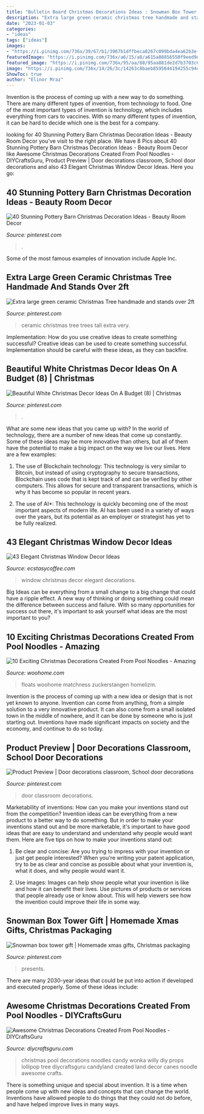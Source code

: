 ```yaml
---
title: "Bulletin Board Christmas Decorations Ideas : Snowman Box Tower Gift"
description: "Extra large green ceramic christmas tree handmade and stands over 2ft"
date: "2023-01-03"
categories:
- "ideas"
tags: ["ideas"]
images:
- "https://i.pinimg.com/736x/39/67/b1/3967b1dffbeca8267c099bda4ea62b3e--lighted-trees-ceramic-christmas-trees.jpg"
featuredImage: "https://i.pinimg.com/736x/a6/15/a8/a615a88856550f9eed9dd8a5c2087260.jpg"
featured_image: "https://i.pinimg.com/736x/95/aa/88/95aa881de2d7b3703c6df3cde7d5805c.jpg"
image: "https://i.pinimg.com/736x/14/26/3c/14263c8baeb8595644194255c94c6179.jpg"
ShowToc: true
author: "Elinor Mraz"
---
```



Invention is the process of coming up with a new way to do something. There are many different types of invention, from technology to food. One of the most important types of invention is technology, which includes everything from cars to vaccines. With so many different types of invention, it can be hard to decide which one is the best for a company.

	

		
looking for 40 Stunning Pottery Barn Christmas Decoration Ideas - Beauty Room Decor you've visit to the right place. We have 8 Pics about 40 Stunning Pottery Barn Christmas Decoration Ideas - Beauty Room Decor like Awesome Christmas Decorations Created From Pool Noodles - DIYCraftsGuru, Product Preview | Door decorations classroom, School door decorations and also 43 Elegant Christmas Window Decor Ideas. Here you go:
		
    
## 40 Stunning Pottery Barn Christmas Decoration Ideas - Beauty Room Decor

<img loading=lazy src="https://i.pinimg.com/736x/a6/15/a8/a615a88856550f9eed9dd8a5c2087260.jpg" onerror="this.onerror=null;this.src='https://tse2.mm.bing.net/th?id=OIP.lR7AlxIWIL06dw5i40gyVAHaLH&amp;pid=15.1';" alt="40 Stunning Pottery Barn Christmas Decoration Ideas - Beauty Room Decor">

_Source: pinterest.com_

>. 

	

Some of the most famous examples of innovation include Apple Inc.

    
## Extra Large Green Ceramic Christmas Tree Handmade And Stands Over 2ft

<img loading=lazy src="https://i.pinimg.com/736x/39/67/b1/3967b1dffbeca8267c099bda4ea62b3e--lighted-trees-ceramic-christmas-trees.jpg" onerror="this.onerror=null;this.src='https://tse3.mm.bing.net/th?id=OIP.VwyGwzvz-8QiyvQkUB5ARwHaML&amp;pid=15.1';" alt="Extra large green ceramic Christmas Tree handmade and stands over 2ft">

_Source: pinterest.com_

>ceramic christmas tree trees tall extra very. 

	

Implementation: How do you use creative ideas to create something successful?
Creative ideas can be used to create something successful. Implementation should be careful with these ideas, as they can backfire.

    
## Beautiful White Christmas Decor Ideas On A Budget (8) | Christmas

<img loading=lazy src="https://i.pinimg.com/736x/16/7b/15/167b1513589758980217d660da8eb29d.jpg" onerror="this.onerror=null;this.src='https://tse1.mm.bing.net/th?id=OIP.jHzZ5selDKSMjLeUk6BhcgHaJ3&amp;pid=15.1';" alt="Beautiful White Christmas Decor Ideas On A Budget (8) | Christmas">

_Source: pinterest.com_

>. 

	

What are some new ideas that you came up with?
In the world of technology, there are a number of new ideas that come up constantly. Some of these ideas may be more innovative than others, but all of them have the potential to make a big impact on the way we live our lives. Here are a few examples:
1. The use of Blockchain technology: This technology is very similar to Bitcoin, but instead of using cryptography to secure transactions, Blockchain uses code that is kept track of and can be verified by other computers. This allows for secure and transparent transactions, which is why it has become so popular in recent years.

2. The use of AI*: This technology is quickly becoming one of the most important aspects of modern life. AI has been used in a variety of ways over the years, but its potential as an employer or strategist has yet to be fully realized.

    
## 43 Elegant Christmas Window Decor Ideas

<img loading=lazy src="https://i0.wp.com/www.ecstasycoffee.com/wp-content/uploads/2016/10/Christmas-Window-Decorations-Ideas-6.jpg" onerror="this.onerror=null;this.src='https://tse1.mm.bing.net/th?id=OIP.tYZaXh9x-GWfQsbvcXkduQHaLG&amp;pid=15.1';" alt="43 Elegant Christmas Window Decor Ideas">

_Source: ecstasycoffee.com_

>window christmas decor elegant decorations. 

	

Big Ideas can be everything from a small change to a big change that could have a ripple effect. A new way of thinking or doing something could mean the difference between success and failure. With so many opportunities for success out there, it's important to ask yourself what ideas are the most important to you?

    
## 10 Exciting Christmas Decorations Created From Pool Noodles - Amazing

<img loading=lazy src="https://www.woohome.com/wp-content/uploads/2017/11/pool-noodle-projects-for-christmas-4.jpg" onerror="this.onerror=null;this.src='https://tse4.mm.bing.net/th?id=OIP.cj1aqKVhHVu8nPQTrZ6CmQHaJ4&amp;pid=15.1';" alt="10 Exciting Christmas Decorations Created From Pool Noodles - Amazing">

_Source: woohome.com_

>floats woohome matchness zuckerstangen homelizm. 

	

Invention is the process of coming up with a new idea or design that is not yet known to anyone. Invention can come from anything, from a simple solution to a very innovative product. It can also come from a small isolated town in the middle of nowhere, and it can be done by someone who is just starting out. Inventions have made significant impacts on society and the economy, and continue to do so today.

    
## Product Preview | Door Decorations Classroom, School Door Decorations

<img loading=lazy src="https://i.pinimg.com/736x/95/aa/88/95aa881de2d7b3703c6df3cde7d5805c.jpg" onerror="this.onerror=null;this.src='https://tse3.mm.bing.net/th?id=OIP.bz-SARMQ_57Mv7ZmO6g4FAHaJ3&amp;pid=15.1';" alt="Product Preview | Door decorations classroom, School door decorations">

_Source: pinterest.com_

>door classroom decorations. 

	

Marketability of inventions: How can you make your inventions stand out from the competition?
Invention ideas can be everything from a new product to a better way to do something. But in order to make your inventions stand out and be more marketable, it's important to have good ideas that are easy to understand and understand why people would want them. Here are five tips on how to make your inventions stand out:
1. Be clear and concise: Are you trying to impress with your invention or just get people interested? When you're writing your patent application, try to be as clear and concise as possible about what your invention is, what it does, and why people would want it.

2. Use images: Images can help show people what your invention is like and how it can benefit their lives. Use pictures of products or services that people already use or know about. This will help viewers see how the invention could improve their life in some way.

    
## Snowman Box Tower Gift | Homemade Xmas Gifts, Christmas Packaging

<img loading=lazy src="https://i.pinimg.com/736x/14/26/3c/14263c8baeb8595644194255c94c6179.jpg" onerror="this.onerror=null;this.src='https://tse3.mm.bing.net/th?id=OIP.o71HZrjkpuIyJ6XNt5ymswHaK5&amp;pid=15.1';" alt="Snowman box tower gift | Homemade xmas gifts, Christmas packaging">

_Source: pinterest.com_

>presents. 

	

There are many 2030-year ideas that could be put into action if developed and executed properly. Some of these ideas include:

    
## Awesome Christmas Decorations Created From Pool Noodles - DIYCraftsGuru

<img loading=lazy src="http://www.diycraftsguru.com/wp-content/uploads/2017/12/pool-noodle-projects-for-christmas-3-2.jpg" onerror="this.onerror=null;this.src='https://tse2.mm.bing.net/th?id=OIP.GPc-qVdAYo0AL2C-1t634gHaNJ&amp;pid=15.1';" alt="Awesome Christmas Decorations Created From Pool Noodles - DIYCraftsGuru">

_Source: diycraftsguru.com_

>christmas pool decorations noodles candy wonka willy diy props lollipop tree diycraftsguru candyland created land decor canes noodle awesome crafts. 

	

There is something unique and special about invention. It is a time when people come up with new ideas and concepts that can change the world. Inventions have allowed people to do things that they could not do before, and have helped improve lives in many ways.


